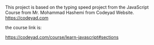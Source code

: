 This project is based on the typing speed project from the JavaScript Course from Mr. Mohammad Hashemi from Codeyad Website.
https://codeyad.com

the course link is:

https://codeyad.com/course/learn-javascript#sections
